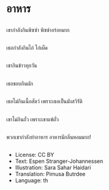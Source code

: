 # อาหาร

##
เขากำลังกินพิซซ่า พิซซ่าอร่อยมาก

##
เธอกำลังกินไก่ ไก่เผ็ด

##
เขากินข้าวทุกวัน

##
เธอชอบกินผัก

##
เธอไม่กินเนื้อสัตว์ เพราะเธอเป็นมังสวิรัติ

##
เขาไม่กินถั่ว เพราะเขาแพ้ถั่ว

##
พวกเขากำลังทำอาหาร อาหารมีกลิ่นหอมมาก!

##
* License: CC BY
* Text: Espen Stranger-Johannessen
* Illustration: Sara Sahar Haidari
* Translation: Pimusa Butrdee
* Language: th
